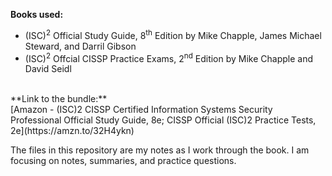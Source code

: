 **Books used:**
- (ISC)<sup>2</sup> Official Study Guide, 8<sup>th</sup> Edition by Mike Chapple, James Michael Steward, and Darril Gibson
- (ISC)<sup>2</sup> Offcial CISSP Practice Exams, 2<sup>nd</sup> Edition by Mike Chapple and David Seidl 
<br>
**Link to the bundle:** <br>
[Amazon - (ISC)2 CISSP Certified Information Systems Security Professional Official Study Guide, 8e; CISSP Official (ISC)2 Practice Tests, 2e](https://amzn.to/32H4ykn)
<br>

The files in this repository are my notes as I work through the book.
I am focusing on notes, summaries, and practice questions.
